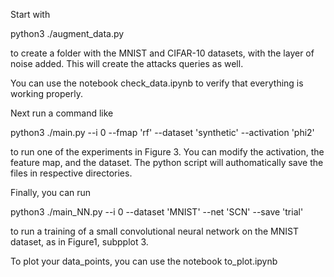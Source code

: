 Start with

python3 ./augment_data.py

to create a folder with the MNIST and CIFAR-10 datasets, with the layer of noise added.
This will create the attacks queries as well.

You can use the notebook check_data.ipynb to verify that everything is working properly.


Next run a command like

python3 ./main.py --i 0 --fmap 'rf' --dataset 'synthetic' --activation 'phi2'

to run one of the experiments in Figure 3. You can modify the activation, the feature map, and the dataset. The python script will authomatically save the files in respective directories.


Finally, you can run

python3 ./main_NN.py --i 0 --dataset 'MNIST' --net 'SCN' --save 'trial'

to run a training of a small convolutional neural network on the MNIST dataset, as in Figure1, subpplot 3.


To plot your data_points, you can use the notebook to_plot.ipynb
